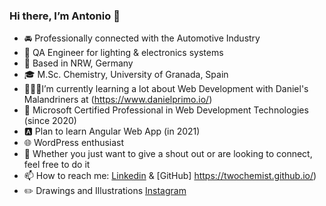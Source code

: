 ### Hi there, I’m Antonio 👋

- 🚘 Professionally connected with the Automotive Industry
- 💼 QA Engineer for lighting & electronics systems
- 📍 Based in NRW, Germany
- 🎓 M.Sc. Chemistry, University of Granada, Spain
- 👨🏼‍💻I’m currently learning a lot about Web Development with Daniel's Malandriners at (https://www.danielprimo.io/)
- 🔷 Microsoft Certified Professional in Web Development Technologies (since 2020)
- 🅰️ Plan to learn Angular Web App (in 2021)
- 🌐 WordPress enthusiast 
- 💬 Whether you just want to give a shout out or are looking to connect, feel free to do it
- 📫 How to reach me: [Linkedin](https://www.linkedin.com/in/antonio-manuel-arjona/) & [GitHub] https://twochemist.github.io/)
- ✏️ Drawings and Illustrations  [Instagram](https://www.instagram.com/chemistautomotive/)

